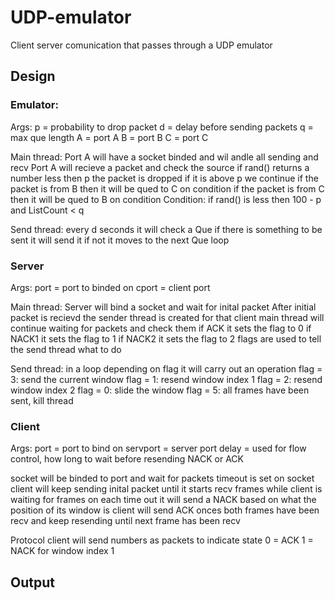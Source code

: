 # UDP-emulator

Client server comunication that passes through a UDP emulator

## Design

### Emulator:

Args:
p = probability to drop packet
d = delay before sending packets
q = max que length
A = port A
B = port B
C = port C

Main thread:
Port A will have a socket binded and wil andle all sending and recv
Port A will recieve a packet and check the source
if rand() returns a number less then p the packet is dropped
if it is above p we continue
if the packet is from B then it will be qued to C on condition
if the packet is from C then it will be qued to B on condition
Condition: if rand() is less then 100 - p and ListCount < q

Send thread:
every d seconds it will check a Que
if there is something to be sent it will send it
if not it moves to the next Que 
loop

### Server

Args:
port = port to binded on
cport = client port

Main thread:
Server will bind a socket and wait for inital packet
After initial packet is recievd the sender thread is created for that client
main thread will continue waiting for packets and check them
if ACK it sets the flag to 0
if NACK1 it sets the flag to 1
if NACK2 it sets the flag to 2
flags are used to tell the send thread what to do

Send thread:
in a loop
depending on flag it will carry out an operation
flag = 3: send the current window
flag = 1: resend window index 1
flag = 2: resend window index 2
flag = 0: slide the window
flag = 5: all frames have been sent, kill thread


### Client

Args:
port = port to bind on
servport = server port
delay = used for flow control, how long to wait before resending NACK or ACK

socket will be binded to port and wait for packets
timeout is set on socket
client will keep sending inital packet until it starts recv frames
while client is waiting for frames
on each time out it will send a NACK based on what the position of its window is
client will send ACK onces both frames have been recv and keep resending until next frame has been recv

Protocol
client will send numbers as packets to indicate state
0 = ACK
1 = NACK for window index 1

## Output

